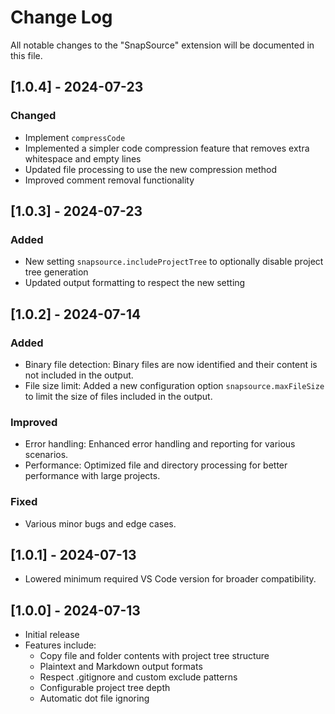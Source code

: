 # Change Log

All notable changes to the "SnapSource" extension will be documented in this file.

## [1.0.4] - 2024-07-23

### Changed
- Implement `compressCode`
- Implemented a simpler code compression feature that removes extra whitespace and empty lines
- Updated file processing to use the new compression method
- Improved comment removal functionality


## [1.0.3] - 2024-07-23

### Added
- New setting `snapsource.includeProjectTree` to optionally disable project tree generation
- Updated output formatting to respect the new setting

## [1.0.2] - 2024-07-14

### Added
- Binary file detection: Binary files are now identified and their content is not included in the output.
- File size limit: Added a new configuration option `snapsource.maxFileSize` to limit the size of files included in the output.

### Improved
- Error handling: Enhanced error handling and reporting for various scenarios.
- Performance: Optimized file and directory processing for better performance with large projects.

### Fixed
- Various minor bugs and edge cases.

## [1.0.1] - 2024-07-13

- Lowered minimum required VS Code version for broader compatibility.

## [1.0.0] - 2024-07-13

- Initial release
- Features include:
  - Copy file and folder contents with project tree structure
  - Plaintext and Markdown output formats
  - Respect .gitignore and custom exclude patterns
  - Configurable project tree depth
  - Automatic dot file ignoring
